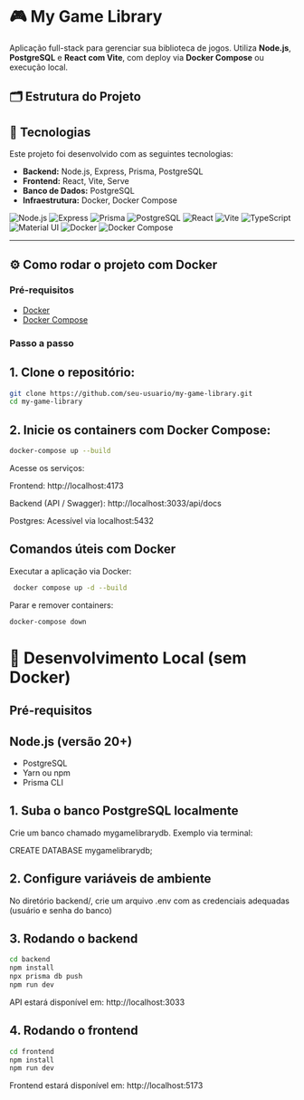 # 🎮 My Game Library

Aplicação full-stack para gerenciar sua biblioteca de jogos. Utiliza **Node.js**, **PostgreSQL** e **React com Vite**, com deploy via **Docker Compose** ou execução local.

## 🗂️ Estrutura do Projeto

## 🚀 Tecnologias

Este projeto foi desenvolvido com as seguintes tecnologias:

- **Backend:** Node.js, Express, Prisma, PostgreSQL
- **Frontend:** React, Vite, Serve
- **Banco de Dados:** PostgreSQL
- **Infraestrutura:** Docker, Docker Compose

![Node.js](https://img.shields.io/badge/Node.js-339933?style=for-the-badge&logo=node.js&logoColor=white)
![Express](https://img.shields.io/badge/Express.js-000000?style=for-the-badge&logo=express&logoColor=white)
![Prisma](https://img.shields.io/badge/Prisma-2D3748?style=for-the-badge&logo=prisma&logoColor=white)
![PostgreSQL](https://img.shields.io/badge/PostgreSQL-4169E1?style=for-the-badge&logo=postgresql&logoColor=white)
![React](https://img.shields.io/badge/React-20232A?style=for-the-badge&logo=react&logoColor=61DAFB)
![Vite](https://img.shields.io/badge/Vite-646CFF?style=for-the-badge&logo=vite&logoColor=white)
![TypeScript](https://img.shields.io/badge/TypeScript-3178C6?style=for-the-badge&logo=typescript&logoColor=white)
![Material UI](https://img.shields.io/badge/MUI-007FFF?style=for-the-badge&logo=mui&logoColor=white)
![Docker](https://img.shields.io/badge/Docker-2496ED?style=for-the-badge&logo=docker&logoColor=white)
![Docker Compose](https://img.shields.io/badge/Docker_Compose-2496ED?style=for-the-badge&logo=docker&logoColor=white)

---

## ⚙️ Como rodar o projeto com Docker

### Pré-requisitos

- [Docker](https://www.docker.com/)
- [Docker Compose](https://docs.docker.com/compose/)

### Passo a passo

## 1. Clone o repositório:

```bash
git clone https://github.com/seu-usuario/my-game-library.git
cd my-game-library
```

## 2. Inicie os containers com Docker Compose:

```bash
docker-compose up --build
```

Acesse os serviços:

Frontend: http://localhost:4173

Backend (API / Swagger): http://localhost:3033/api/docs

Postgres: Acessível via localhost:5432

## Comandos úteis com Docker

Executar a aplicação via Docker:

```bash
 docker compose up -d --build
```

Parar e remover containers:

```bash
docker-compose down
```

# 🧪 Desenvolvimento Local (sem Docker)

## Pré-requisitos

## Node.js (versão 20+)

- PostgreSQL
- Yarn ou npm
- Prisma CLI

## 1. Suba o banco PostgreSQL localmente

Crie um banco chamado mygamelibrarydb. Exemplo via terminal:

CREATE DATABASE mygamelibrarydb;

## 2. Configure variáveis de ambiente

No diretório backend/, crie um arquivo .env com as credenciais adequadas (usuário e senha do banco)

## 3. Rodando o backend

```bash
cd backend
npm install
npx prisma db push
npm run dev
```

API estará disponível em: http://localhost:3033

## 4. Rodando o frontend

```bash
cd frontend
npm install
npm run dev
```

Frontend estará disponível em: http://localhost:5173
